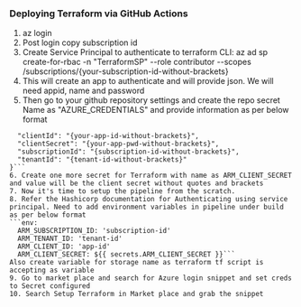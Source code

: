 ### Deploying Terraform via GitHub Actions
1. az login
2. Post login copy subscription id
3. Create Service Principal to authenticate to terraform
CLI: az ad sp create-for-rbac -n "TerraformSP" --role contributor --scopes /subscriptions/{your-subscription-id-without-brackets}
4. This will create an app to authenticate and will provide json. We will need appid, name and password
5. Then go to your github repository settings and create the repo secret Name as "AZURE_CREDENTIALS" and provide information as per below format
```{
  "clientId": "{your-app-id-without-brackets}",
  "clientSecret": "{your-app-pwd-without-brackets}",
  "subscriptionId": "{subscription-id-without-brackets}",
  "tenantId": "{tenant-id-without-brackets}"
}```
6. Create one more secret for Terraform with name as ARM_CLIENT_SECRET and value will be the client secret without quotes and brackets
7. Now it's time to setup the pipeline from the scratch.
8. Refer the Hashicorp documentation for Authenticating using service principal. Need to add environment variables in pipeline under build as per below format
```env:
  ARM_SUBSCRIPTION_ID: 'subscription-id'
  ARM_TENANT_ID: 'tenant-id'
  ARM_CLIENT_ID: 'app-id'
  ARM_CLIENT_SECRET: ${{ secrets.ARM_CLIENT_SECRET }}```
Also create variable for storage name as terraform tf script is accepting as variable
9. Go to market place and search for Azure login snippet and set creds to Secret configured
10. Search Setup Terraform in Market place and grab the snippet